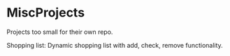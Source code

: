 # MiscProjects
Projects too small for their own repo.

Shopping list: Dynamic shopping list with add, check, remove functionality.

